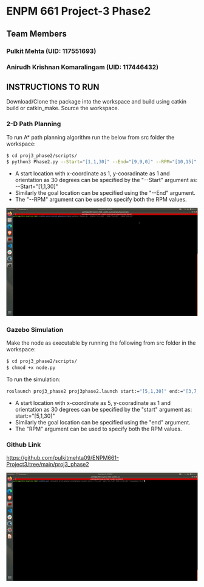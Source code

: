 # ENPM 661 Project-3 Phase2

## Team Members
### Pulkit Mehta (UID: 117551693)
### Anirudh Krishnan Komaralingam (UID: 117446432)


## INSTRUCTIONS TO RUN

Download/Clone the package into the workspace and build using catkin build or catkin_make.
Source the workspace.

### 2-D Path Planning

To run A* path planning algorithm run the below from src folder the workspace:

```bash
$ cd proj3_phase2/scripts/
$ python3 Phase2.py --Start="[1,1,30]" --End="[9,9,0]" --RPM="[10,15]"
```

- A start location with x-coordinate as 1, y-cooradinate as 1 and orientation as 30 degrees can be specified by the "--Start" argument as: --Start="[1,1,30]"
- Similarly the goal location can be specified using the "--End" argument.
- The "--RPM" argument can be used to specify both the RPM values.

![](https://github.com/pulkitmehta09/ENPM661-Project3/blob/main/proj3_phase2/Simulation%20Videos/output.gif)

### Gazebo Simulation

Make the node as executable by running the following from src folder in the workspace:
```bash
$ cd proj3_phase2/scripts/
$ chmod +x node.py
```

To run the simulation:

```bash
roslaunch proj3_phase2 proj3phase2.launch start:="[5,1,30]" end:="[3,7,0]" RPM:="[10,10]" clearance:="0.1"
```

- A start location with x-coordinate as 5, y-cooradinate as 1 and orientation as 30 degrees can be specified by the "start" argument as: start:="[5,1,30]"
- Similarly the goal location can be specified using the "end" argument.
- The "RPM" argument can be used to specify both the RPM values.

### Github Link
https://github.com/pulkitmehta09/ENPM661-Project3/tree/main/proj3_phase2

![](https://github.com/pulkitmehta09/ENPM661-Project3/blob/main/proj3_phase2/Simulation%20Videos/output_sim.gif)
